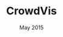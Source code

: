 ---
title: "CrowdVis"
event: "CRAb - Master's Degree"
date: "May 2015"
category: "software"
page-url: https://www.researchgate.net/publication/283325946_Analysis_of_the_Influence_of_the_Field_of_View_on_a_Crowd_Simulation_Model_Based_on_Synthetic_Vision
---